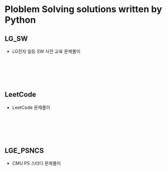 # Ploblem Solving solutions written by Python

## LG_SW
*  LG전자 일등 SW 사전 교육 문제풀이<br>
### <br>
### <br>
## LeetCode
*  LeetCode 문제풀이
### <br>
### <br>
## LGE_PSNCS
*  CMU PS 스터디 문제풀이
